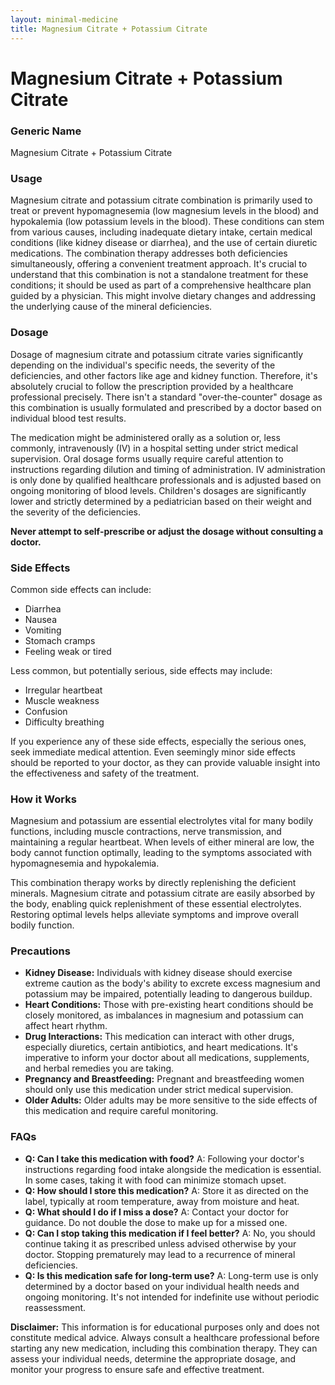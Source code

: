 ```yaml
---
layout: minimal-medicine
title: Magnesium Citrate + Potassium Citrate
---
```


# Magnesium Citrate + Potassium Citrate
### Generic Name
Magnesium Citrate + Potassium Citrate

### Usage

Magnesium citrate and potassium citrate combination is primarily used to treat or prevent hypomagnesemia (low magnesium levels in the blood) and hypokalemia (low potassium levels in the blood).  These conditions can stem from various causes, including inadequate dietary intake, certain medical conditions (like kidney disease or diarrhea), and the use of certain diuretic medications.  The combination therapy addresses both deficiencies simultaneously, offering a convenient treatment approach.  It's crucial to understand that this combination is not a standalone treatment for these conditions; it should be used as part of a comprehensive healthcare plan guided by a physician. This might involve dietary changes and addressing the underlying cause of the mineral deficiencies.

### Dosage

Dosage of magnesium citrate and potassium citrate varies significantly depending on the individual's specific needs, the severity of the deficiencies, and other factors like age and kidney function.  Therefore, it's absolutely crucial to follow the prescription provided by a healthcare professional precisely.  There isn't a standard "over-the-counter" dosage as this combination is usually formulated and prescribed by a doctor based on individual blood test results.  

The medication might be administered orally as a solution or, less commonly, intravenously (IV) in a hospital setting under strict medical supervision.  Oral dosage forms usually require careful attention to instructions regarding dilution and timing of administration. IV administration is only done by qualified healthcare professionals and is adjusted based on ongoing monitoring of blood levels.  Children's dosages are significantly lower and strictly determined by a pediatrician based on their weight and the severity of the deficiencies.

**Never attempt to self-prescribe or adjust the dosage without consulting a doctor.**

### Side Effects

Common side effects can include:

* Diarrhea
* Nausea
* Vomiting
* Stomach cramps
* Feeling weak or tired

Less common, but potentially serious, side effects may include:

* Irregular heartbeat
* Muscle weakness
* Confusion
* Difficulty breathing


If you experience any of these side effects, especially the serious ones, seek immediate medical attention.  Even seemingly minor side effects should be reported to your doctor, as they can provide valuable insight into the effectiveness and safety of the treatment.


### How it Works

Magnesium and potassium are essential electrolytes vital for many bodily functions, including muscle contractions, nerve transmission, and maintaining a regular heartbeat.  When levels of either mineral are low, the body cannot function optimally, leading to the symptoms associated with hypomagnesemia and hypokalemia.

This combination therapy works by directly replenishing the deficient minerals.  Magnesium citrate and potassium citrate are easily absorbed by the body, enabling quick replenishment of these essential electrolytes.  Restoring optimal levels helps alleviate symptoms and improve overall bodily function.


### Precautions

* **Kidney Disease:** Individuals with kidney disease should exercise extreme caution as the body's ability to excrete excess magnesium and potassium may be impaired, potentially leading to dangerous buildup.
* **Heart Conditions:**  Those with pre-existing heart conditions should be closely monitored, as imbalances in magnesium and potassium can affect heart rhythm.
* **Drug Interactions:**  This medication can interact with other drugs, especially diuretics, certain antibiotics, and heart medications.  It's imperative to inform your doctor about all medications, supplements, and herbal remedies you are taking.
* **Pregnancy and Breastfeeding:** Pregnant and breastfeeding women should only use this medication under strict medical supervision.
* **Older Adults:** Older adults may be more sensitive to the side effects of this medication and require careful monitoring.


### FAQs

* **Q: Can I take this medication with food?**  A: Following your doctor's instructions regarding food intake alongside the medication is essential.  In some cases, taking it with food can minimize stomach upset.
* **Q: How should I store this medication?** A: Store it as directed on the label, typically at room temperature, away from moisture and heat.
* **Q: What should I do if I miss a dose?** A:  Contact your doctor for guidance.  Do not double the dose to make up for a missed one.
* **Q: Can I stop taking this medication if I feel better?** A: No, you should continue taking it as prescribed unless advised otherwise by your doctor.  Stopping prematurely may lead to a recurrence of mineral deficiencies.
* **Q:  Is this medication safe for long-term use?** A: Long-term use is only determined by a doctor based on your individual health needs and ongoing monitoring.  It's not intended for indefinite use without periodic reassessment.


**Disclaimer:**  This information is for educational purposes only and does not constitute medical advice.  Always consult a healthcare professional before starting any new medication, including this combination therapy.  They can assess your individual needs, determine the appropriate dosage, and monitor your progress to ensure safe and effective treatment.
